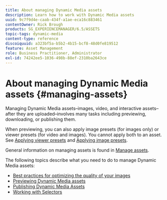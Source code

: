 ```yaml
---
title: About managing Dynamic Media assets
description: Learn how to work with Dynamic Media assets
uuid: 9c7f9d4e-caab-434f-a1ae-eca16c883461
contentOwner: Rick Brough
products: SG_EXPERIENCEMANAGER/6.5/ASSETS
topic-tags: dynamic-media
content-type: reference
discoiquuid: a323bf5a-b5b2-4b15-bcf8-48d0fe819512
feature: Asset Management
role: Business Practitioner, Administrator
exl-id: 74242ee5-1036-498b-88ef-2310ba2643ce
---
```

# About managing Dynamic Media assets {#managing-assets}

Managing Dynamic Media assets&ndash;images, video, and interactive assets&ndash;after they are uploaded&ndash;involves many tasks including previewing, downloading, or publishing them.

When previewing, you can also apply image presets (for images only) or viewer presets (for video and images). You cannot apply both to an asset. See [Applying viewer presets](/help/assets/viewer-presets.md) and [Applying image presets](/help/assets/image-sets.md).

General information on managing assets is found in [Manage assets](/help/assets/manage-assets.md).

The following topics describe what you need to do to manage Dynamic Media assets:

* [Best practices for optimizing the quality of your images](/help/assets/best-practices-for-optimizing-the-quality-of-your-images.md)
* [Previewing Dynamic Media assets](/help/assets/previewing-assets.md)
* [Publishing Dynamic Media Assets](/help/assets/publishing-dynamicmedia-assets.md)
* [Working with Selectors](/help/assets/working-with-selectors.md)
